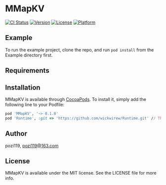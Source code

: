 # MMapKV

[![CI Status](https://img.shields.io/travis/pozi119/MMapKV.svg?style=flat)](https://travis-ci.org/pozi119/MMapKV)
[![Version](https://img.shields.io/cocoapods/v/MMapKV.svg?style=flat)](https://cocoapods.org/pods/MMapKV)
[![License](https://img.shields.io/cocoapods/l/MMapKV.svg?style=flat)](https://cocoapods.org/pods/MMapKV)
[![Platform](https://img.shields.io/cocoapods/p/MMapKV.svg?style=flat)](https://cocoapods.org/pods/MMapKV)

## Example

To run the example project, clone the repo, and run `pod install` from the Example directory first.

## Requirements

## Installation

MMapKV is available through [CocoaPods](https://cocoapods.org). To install
it, simply add the following line to your Podfile:

```ruby
pod 'MMapKV', '~> 0.1.0'
pod 'Runtime', :git => 'https://github.com/wickwirew/Runtime.git' // The version in pods is 2.2.2, which requires 2.2.4
```

## Author

pozi119, pozi119@163.com

## License

MMapKV is available under the MIT license. See the LICENSE file for more info.
